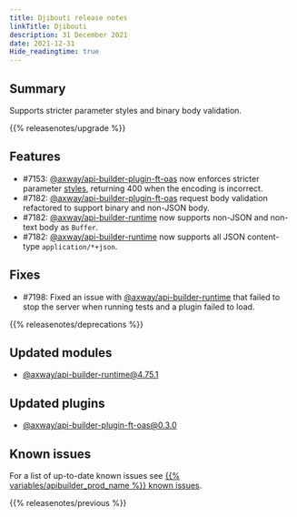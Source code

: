 ```yaml
---
title: Djibouti release notes
linkTitle: Djibouti
description: 31 December 2021
date: 2021-12-31
Hide_readingtime: true
---
```

## Summary
Supports stricter parameter styles and binary body validation.

{{% releasenotes/upgrade %}}

## Features
* #7153: [@axway/api-builder-plugin-ft-oas](https://www.npmjs.com/package/@axway/api-builder-plugin-ft-oas) now enforces stricter parameter [styles](https://github.com/OAI/OpenAPI-Specification/blob/main/versions/3.0.0.md#style-values), returning 400 when the encoding is incorrect.
* #7182: [@axway/api-builder-plugin-ft-oas](https://www.npmjs.com/package/@axway/api-builder-plugin-ft-oas) request body validation refactored to support binary and non-JSON body.
* #7182: [@axway/api-builder-runtime](https://www.npmjs.com/package/@axway/api-builder-runtime) now supports non-JSON and non-text body as `Buffer`.
* #7182: [@axway/api-builder-runtime](https://www.npmjs.com/package/@axway/api-builder-runtime) now supports all JSON content-type `application/*+json`.

## Fixes
* #7198: Fixed an issue with [@axway/api-builder-runtime](https://www.npmjs.com/package/@axway/api-builder-runtime) that failed to stop the server when running tests and a plugin failed to load.

{{% releasenotes/deprecations %}}

## Updated modules
* [@axway/api-builder-runtime@4.75.1](https://www.npmjs.com/package/@axway/api-builder-runtime/v/4.75.1)

## Updated plugins
* [@axway/api-builder-plugin-ft-oas@0.3.0](https://www.npmjs.com/package/@axway/api-builder-plugin-ft-oas/v/0.3.0)

## Known issues
For a list of up-to-date known issues see [{{% variables/apibuilder_prod_name %}} known issues](/docs/known_issues/).

{{% releasenotes/previous %}}
